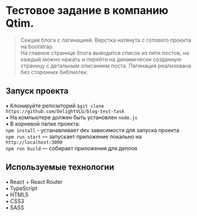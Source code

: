 # Тестовое задание в компанию Qtim.
> Cекция блога с пагинацией. Верстка натянута с готового проекта на bootstrap. <br/>
> На главное странице блога выводится список из пяти постов, на каждый можно нажать и перейти 
> на динамически созданную страницу с детальным описанием поста. Пагинация реализована без сторонних библиотек.<br/>

## Запуск проекта
▪️ Клонируйте репозиторий `$git clone https://github.com/DelightVLG/blog-test-task` <br/>
▪️ На компьютере должен быть установлен `node.js` <br/>
▪️ В корневой папке проекта:  <br/>
`npm install` - устанавливает dev зависимости для запуска проекта <br/>
`npm run start` — запускает приложение локально на `http://localhost:3000` <br/>
`npm run build` — собирает приложения для деплоя <br/>


## Используемые технологии
▪ React + React Router<br/>
▪ TypeScript <br/>
▪ HTML5 <br/>
▪ CSS3 <br/>
▪ SASS <br/>

